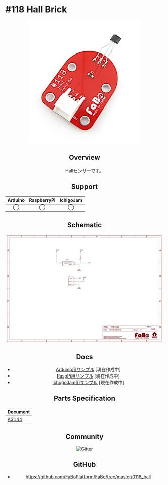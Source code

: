 # #118 Hall Brick

<center>

![](./img/118_hall.jpg)
<!--COLORME-->

## Overview
Hallセンサーです。

## Support
|Arduino|RaspberryPI|IchigoJam|
|:--:|:--:|:--:|
|◯|◯|◯|

## Schematic
![](./img/118_hall_sch.png)

## Docs

* [Arduino用サンプル](http://docs.fabo.io/fabo/arduino/brick_analog/118_brick_analog_hall.html) [現在作成中]
* [RaspPi用サンプル](http://docs.fabo.io/fabo/rasppi/brick_analog/118_brick_analog_hall.html) [現在作成中]
* [IchogoJam用サンプル](http://docs.fabo.io/fabo/ichigojam/brick_analog/118_brick_analog_hall.html) [現在作成中]

## Parts Specification
| Document |
|:--|
| [A3144](http://www.allegromicro.com/~/media/Files/Datasheets/A3141-2-3-4-Datasheet.ashx?la=en&hash=BDFBC7C77BB7B12835643BE0F99A3490376C46BB) |

## Community
<a href="https://gitter.im/FaBoPlatform/Lobby" target="_blank"><img src="https://badges.gitter.im/gitterHQ/developers.svg" alt="Gitter"></a>

## GitHub
- https://github.com/FaBoPlatform/FaBo/tree/master/0118_hall
